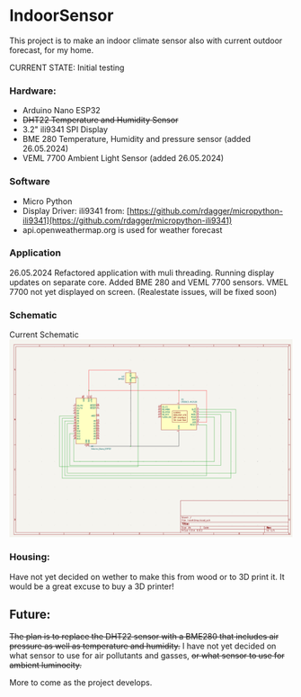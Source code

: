 # IndoorSensor

This project is to make an indoor climate sensor also with current outdoor forecast, for my home.

CURRENT STATE: Initial testing 

### Hardware:
- Arduino Nano ESP32
- ~~DHT22 Temperature and Humidity Sensor~~
- 3.2" ili9341 SPI Display
- BME 280 Temperature, Humidity and pressure sensor (added 26.05.2024)
- VEML 7700 Ambient Light Sensor (added 26.05.2024)


### Software
- Micro Python
- Display Driver: ili9341 from: [https://github.com/rdagger/micropython-ili9341](https://github.com/rdagger/micropython-ili9341)
- api.openweathermap.org is used for weather forecast

### Application
26.05.2024 
Refactored application with muli threading. Running display updates on separate core.
Added BME 280 and VEML 7700 sensors. VMEL 7700 not yet displayed on screen. (Realestate issues, will be fixed soon)

### Schematic
Current Schematic ![Image](/Docs/Cirquit.png)

### Housing:
Have not yet decided on wether to make this from wood or to 3D print it. It would be a great excuse to buy a 3D printer!

## Future:

~~The plan is to replace the DHT22 sensor with a BME280 that includes air pressure as well as temperature and humidity.~~ 
I have not yet decided on what sensor to use for air pollutants and gasses, ~~or what sensor to use for ambient luminocity.~~

More to come as the project develops.


